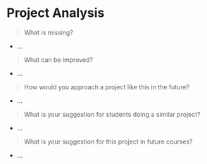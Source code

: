 # Project Analysis

> What is missing?

- ...

> What can be improved?

- ...

> How would you approach a project like this in the future?

- ...

> What is your suggestion for students doing a similar project? 

- ...

> What is your suggestion for this project in future courses?

- ...